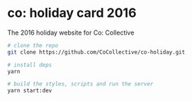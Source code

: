 # co: holiday card 2016
The 2016 holiday website for Co: Collective

```bash
# clone the repo
git clone https://github.com/CoCollective/co-holiday.git

# install deps
yarn

# build the styles, scripts and run the server
yarn start:dev
```
